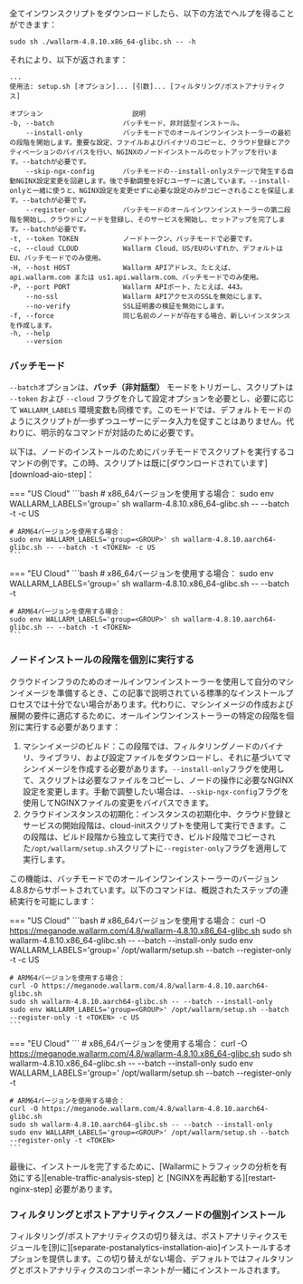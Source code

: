 全てインワンスクリプトをダウンロードしたら、以下の方法でヘルプを得ることができます：

```
sudo sh ./wallarm-4.8.10.x86_64-glibc.sh -- -h
```

それにより、以下が返されます：

```
...
使用法: setup.sh [オプション]... [引数]... [フィルタリング/ポストアナリティクス]

オプション                      説明
-b, --batch                 バッチモード、非対話型インストール。
    --install-only          バッチモードでのオールインワンインストーラーの最初の段階を開始します。重要な設定、ファイルおよびバイナリのコピーと、クラウド登録とアクティベーションのバイパスを行い、NGINXのノードインストールのセットアップを行います。--batchが必要です。
    --skip-ngx-config       バッチモードの--install-onlyステージで発生する自動NGINX設定変更を回避します。後で手動調整を好むユーザーに適しています。--install-onlyと一緒に使うと、NGINX設定を変更せずに必要な設定のみがコピーされることを保証します。--batchが必要です。
    --register-only         バッチモードのオールインワンインストーラーの第二段階を開始し、クラウドにノードを登録し、そのサービスを開始し、セットアップを完了します。--batchが必要です。
-t, --token TOKEN           ノードトークン、バッチモードで必要です。
-c, --cloud CLOUD           Wallarm Cloud、US/EUのいずれか、デフォルトはEU、バッチモードでのみ使用。
-H, --host HOST             Wallarm APIアドレス、たとえば、api.wallarm.com または us1.api.wallarm.com、バッチモードでのみ使用。
-P, --port PORT             Wallarm APIポート、たとえば、443。
    --no-ssl                Wallarm APIアクセスのSSLを無効にします。
    --no-verify             SSL証明書の検証を無効にします。
-f, --force                 同じ名前のノードが存在する場合、新しいインスタンスを作成します。
-h, --help
    --version
```

### バッチモード

`--batch`オプションは、**バッチ（非対話型）** モードをトリガーし、スクリプトは `--token` および `--cloud` フラグを介して設定オプションを必要とし、必要に応じて `WALLARM_LABELS` 環境変数も同様です。このモードでは、デフォルトモードのようにスクリプトが一歩ずつユーザーにデータ入力を促すことはありません。代わりに、明示的なコマンドが対話のために必要です。

以下は、ノードのインストールのためにバッチモードでスクリプトを実行するコマンドの例です。この時、スクリプトは既に[ダウンロードされています][download-aio-step]：

=== "US Cloud"
    ```bash
    # x86_64バージョンを使用する場合：
    sudo env WALLARM_LABELS='group=<GROUP>' sh wallarm-4.8.10.x86_64-glibc.sh -- --batch -t <TOKEN> -c US

    # ARM64バージョンを使用する場合：
    sudo env WALLARM_LABELS='group=<GROUP>' sh wallarm-4.8.10.aarch64-glibc.sh -- --batch -t <TOKEN> -c US
    ```
=== "EU Cloud"
    ```bash
    # x86_64バージョンを使用する場合：
    sudo env WALLARM_LABELS='group=<GROUP>' sh wallarm-4.8.10.x86_64-glibc.sh -- --batch -t <TOKEN>

    # ARM64バージョンを使用する場合：
    sudo env WALLARM_LABELS='group=<GROUP>' sh wallarm-4.8.10.aarch64-glibc.sh -- --batch -t <TOKEN>
    ```

### ノードインストールの段階を個別に実行する

クラウドインフラのためのオールインワンインストーラーを使用して自分のマシンイメージを準備するとき、この記事で説明されている標準的なインストールプロセスでは十分でない場合があります。代わりに、マシンイメージの作成および展開の要件に適応するために、オールインワンインストーラーの特定の段階を個別に実行する必要があります：

1. マシンイメージのビルド：この段階では、フィルタリングノードのバイナリ、ライブラリ、および設定ファイルをダウンロードし、それに基づいてマシンイメージを作成する必要があります。`--install-only`フラグを使用して、スクリプトは必要なファイルをコピーし、ノードの操作に必要なNGINX設定を変更します。手動で調整したい場合は、`--skip-ngx-config`フラグを使用してNGINXファイルの変更をバイパスできます。
1. クラウドインスタンスの初期化：インスタンスの初期化中、クラウド登録とサービスの開始段階は、cloud-initスクリプトを使用して実行できます。この段階は、ビルド段階から独立して実行でき、ビルド段階でコピーされた`/opt/wallarm/setup.sh`スクリプトに`--register-only`フラグを適用して実行します。

この機能は、バッチモードでのオールインワンインストーラーのバージョン4.8.8からサポートされています。以下のコマンドは、概説されたステップの連続実行を可能にします：

=== "US Cloud"
    ```bash
    # x86_64バージョンを使用する場合：
    curl -O https://meganode.wallarm.com/4.8/wallarm-4.8.10.x86_64-glibc.sh
    sudo sh wallarm-4.8.10.x86_64-glibc.sh -- --batch --install-only
    sudo env WALLARM_LABELS='group=<GROUP>' /opt/wallarm/setup.sh --batch --register-only -t <TOKEN> -c US

    # ARM64バージョンを使用する場合：
    curl -O https://meganode.wallarm.com/4.8/wallarm-4.8.10.aarch64-glibc.sh
    sudo sh wallarm-4.8.10.aarch64-glibc.sh -- --batch --install-only
    sudo env WALLARM_LABELS='group=<GROUP>' /opt/wallarm/setup.sh --batch --register-only -t <TOKEN> -c US
    ```
=== "EU Cloud"
    ```
    # x86_64バージョンを使用する場合：
    curl -O https://meganode.wallarm.com/4.8/wallarm-4.8.10.x86_64-glibc.sh
    sudo sh wallarm-4.8.10.x86_64-glibc.sh -- --batch --install-only
    sudo env WALLARM_LABELS='group=<GROUP>' /opt/wallarm/setup.sh --batch --register-only -t <TOKEN>

    # ARM64バージョンを使用する場合：
    curl -O https://meganode.wallarm.com/4.8/wallarm-4.8.10.aarch64-glibc.sh
    sudo sh wallarm-4.8.10.aarch64-glibc.sh -- --batch --install-only
    sudo env WALLARM_LABELS='group=<GROUP>' /opt/wallarm/setup.sh --batch --register-only -t <TOKEN>
    ```

最後に、インストールを完了するために、[Wallarmにトラフィックの分析を有効にする][enable-traffic-analysis-step] と [NGINXを再起動する][restart-nginx-step] 必要があります。

### フィルタリングとポストアナリティクスノードの個別インストール

フィルタリング/ポストアナリティクスの切り替えは、ポストアナリティクスモジュールを[別に][separate-postanalytics-installation-aio]インストールするオプションを提供します。この切り替えがない場合、デフォルトではフィルタリングとポストアナリティクスのコンポーネントが一緒にインストールされます。